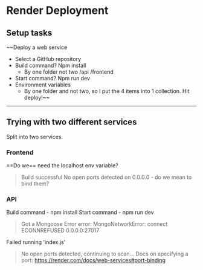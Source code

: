 # Render Deployment

## Setup tasks
~~Deploy a web service
- Select a GitHub repository
- Build command? Npm install
	- By one folder not two /api /frontend
- Start command? Npm run dev
- Environment variables
	- By one folder and not two, so I put the 4 items into 1 collection.
Hit deploy!~~

---
## Trying with two different services
Split into two services.
### Frontend
==Do we== need the localhost env variable?
 > Build successful
No open ports detected on 0.0.0.0 - do we mean to bind them?

### API
Build command - npm install 
Start command - npm run dev
> Got a Mongoose Error
>  error: MongoNetworkError: connect ECONNREFUSED 0.0.0.0:27017

Failed running 'index.js'
> No open ports detected, continuing to scan...
> Docs on specifying a port: https://render.com/docs/web-services#port-binding

